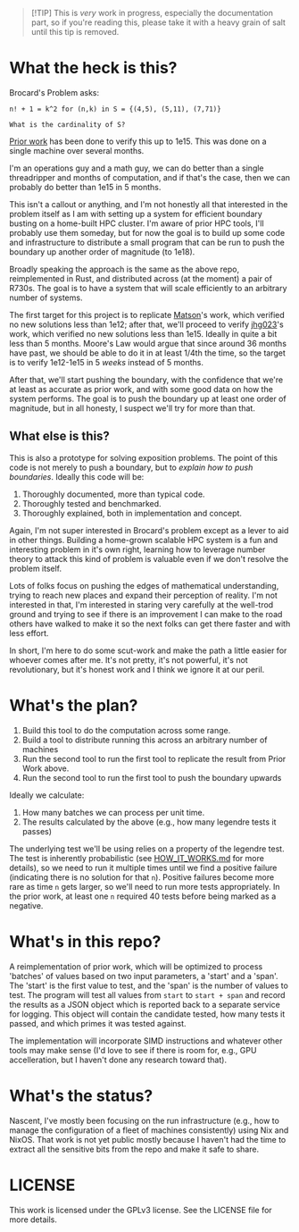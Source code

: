 > [!TIP] This is _very_ work in progress, especially the documentation part, so if you're reading
> this, please take it with a heavy grain of salt until this tip is removed.


# What the heck is this?

Brocard's Problem asks:

    n! + 1 = k^2 for (n,k) in S = {(4,5), (5,11), (7,71)}

    What is the cardinality of S?

[Prior work](https://github.com/jhg023/brocard) has been done to verify this up to 1e15. This was
done on a single machine over several months.

I'm an operations guy and a math guy, we can do better than a single threadripper and months of
computation, and if that's the case, then we can probably do better than 1e15 in 5 months.

This isn't a callout or anything, and I'm not honestly all that interested in the problem itself as
I am with setting up a system for efficient boundary busting on a home-built HPC cluster. I'm aware
of prior HPC tools, I'll probably use them someday, but for now the goal is to build up some code
and infrastructure to distribute a small program that can be run to push the boundary up another
order of magnitude (to 1e18).

Broadly speaking the approach is the same as the above repo, reimplemented in Rust, and distributed
across (at the moment) a pair of R730s. The goal is to have a system that will scale efficiently to
an arbitrary number of systems.

The first target for this project is to replicate
[Matson](https://web.archive.org/web/20181006100943/http://unsolvedproblems.org/S99.pdf)'s work,
which verified no new solutions less than 1e12; after that, we'll proceed to verify
[jhg023](https://github.com/jhg023/brocard)'s work, which verified no new solutions less than 1e15.
Ideally in quite a bit less than 5 months. Moore's Law would argue that since around 36 months have
past, we should be able to do it in at least 1/4th the time, so the target is to verify 1e12-1e15 in
5 _weeks_ instead of 5 months.

After that, we'll start pushing the boundary, with the confidence that we're at least as accurate as
prior work, and with some good data on how the system performs. The goal is to push the boundary up
at least one order of magnitude, but in all honesty, I suspect we'll try for more than that.

## What else is this?

This is also a prototype for solving exposition problems. The point of this code is not merely to
push a boundary, but to _explain how to push boundaries_. Ideally this code will be:

1. Thoroughly documented, more than typical code.
2. Thoroughly tested and benchmarked.
3. Thoroughly explained, both in implementation and concept.

Again, I'm not super interested in Brocard's problem except as a lever to aid in other things.
Building a home-grown scalable HPC system is a fun and interesting problem in it's own right,
learning how to leverage number theory to attack this kind of problem is valuable even if we don't
resolve the problem itself.

Lots of folks focus on pushing the edges of mathematical understanding, trying to reach new places
and expand their perception of reality. I'm not interested in that, I'm interested in staring very
carefully at the well-trod ground and trying to see if there is an improvement I can make to the
road others have walked to make it so the next folks can get there faster and with less effort.

In short, I'm here to do some scut-work and make the path a little easier for whoever comes after
me. It's not pretty, it's not powerful, it's not revolutionary, but it's honest work and I think we
ignore it at our peril.

# What's the plan?

1. Build this tool to do the computation across some range.
2. Build a tool to distribute running this across an arbitrary number of machines
3. Run the second tool to run the first tool to replicate the result from Prior Work above.
4. Run the second tool to run the first tool to push the boundary upwards

Ideally we calculate:

1. How many batches we can process per unit time.
2. The results calculated by the above (e.g., how many legendre tests it passes)

The underlying test we'll be using relies on a property of the legendre test. The test is inherently
probabilistic (see [HOW_IT_WORKS.md](HOW_IT_WORKS.md) for more details), so we need to run it
multiple times until we find a positive failure (indicating there is no solution for that `n`).
Positive failures become more rare as time `n` gets larger, so we'll need to run more tests
appropriately. In the prior work, at least one `n` required 40 tests before being marked as a
negative.

# What's in this repo?

A reimplementation of prior work, which will be optimized to process 'batches' of values based on
two input parameters, a 'start' and a 'span'. The 'start' is the first value to test, and the 'span'
is the number of values to test. The program will test all values from `start` to `start + span` and
record the results as a JSON object which is reported back to a separate service for logging. This
object will contain the candidate tested, how many tests it passed, and which primes it was tested
against.

The implementation will incorporate SIMD instructions and whatever other tools may make sense (I'd
love to see if there is room for, e.g., GPU accelleration, but I haven't done any research toward
that).

# What's the status?

Nascent, I've mostly been focusing on the run infrastructure (e.g., how to manage the configuration
of a fleet of machines consistently) using Nix and NixOS. That work is not yet public mostly because
I haven't had the time to extract all the sensitive bits from the repo and make it safe to share.

# LICENSE

This work is licensed under the GPLv3 license. See the LICENSE file for more details.


